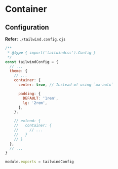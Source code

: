 # Container

## Configuration

**Refer:** `./tailwind.config.cjs`

```cjs
/**
 * @type { import('tailwindcss').Config }
 */
const tailwindConfig = {
  // ...
  theme: {
    // ...
    container: {
      center: true, // Instead of using `mx-auto`

      padding: {
        DEFAULT: '1rem',
        lg: '2rem',
      },
    },

    // extend: {
    //   container: {
    //     // ...
    //   }
    // }
  },
  // ...
}

module.exports = tailwindConfig
```

<!-- container: {
  padding: {
    DEFAULT: '1rem',
    lg: '2rem',
  },
}, -->

